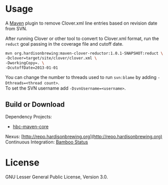 # Usage
A [Maven](http://maven.apache.org/download.html) plugin to remove Clover.xml line entries based on revision date from SVN.

After running Clover or other tool to convert to Clover.xml format, run the `reduct` goal passing in the coverage file and cutoff date.

```bash
mvn org.hardisonbrewing:maven-clover-reductor:1.0.1-SNAPSHOT:reduct \
-Dclover=target/site/clover/clover.xml \
-DworkingCopy=. \
-DcutoffDate=2013-01-01
```

You can change the number to threads used to run `svn:blame` by adding `-Dthreads=<thread count>`.  
To set the SVN username add `-DsvnUsername=<username>`.

## Build or Download
Dependency Projects:
* [hbc-maven-core](https://github.com/hardisonbrewing/hbc-maven-core)

Nexus: [http://repo.hardisonbrewing.org](http://repo.hardisonbrewing.org)  
Continuous Integration: [Bamboo Status](http://bamboo.hardisonbrewing.org/browse/MVN-CLVR)

# License
GNU Lesser General Public License, Version 3.0.
